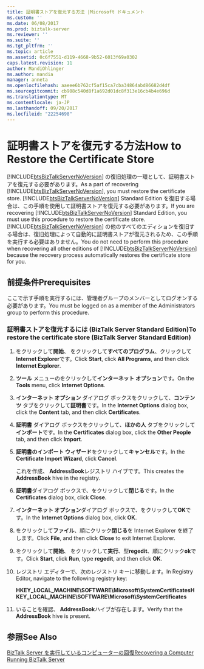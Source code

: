 ```yaml
---
title: 証明書ストアを復元する方法 |Microsoft ドキュメント
ms.custom: ''
ms.date: 06/08/2017
ms.prod: biztalk-server
ms.reviewer: ''
ms.suite: ''
ms.tgt_pltfrm: ''
ms.topic: article
ms.assetid: 0c6f7551-d119-4668-9b52-6013f69a0302
caps.latest.revision: 11
author: MandiOhlinger
ms.author: mandia
manager: anneta
ms.openlocfilehash: aaeee6b762cf5af15ca7cba34864abd86682d4df
ms.sourcegitcommit: cb908c540d8f1a692d01dc8f313e16cb4b4e696d
ms.translationtype: MT
ms.contentlocale: ja-JP
ms.lasthandoff: 09/20/2017
ms.locfileid: "22254698"
---
```

# <a name="how-to-restore-the-certificate-store"></a><span data-ttu-id="85e75-102">証明書ストアを復元する方法</span><span class="sxs-lookup"><span data-stu-id="85e75-102">How to Restore the Certificate Store</span></span>
<span data-ttu-id="85e75-103">[!INCLUDE[btsBizTalkServerNoVersion](../includes/btsbiztalkservernoversion-md.md)] の復旧処理の一環として、証明書ストアを復元する必要があります。</span><span class="sxs-lookup"><span data-stu-id="85e75-103">As a part of recovering [!INCLUDE[btsBizTalkServerNoVersion](../includes/btsbiztalkservernoversion-md.md)], you must restore the certificate store.</span></span> <span data-ttu-id="85e75-104">[!INCLUDE[btsBizTalkServerNoVersion](../includes/btsbiztalkservernoversion-md.md)] Standard Edition を復旧する場合は、この手順を使用して証明書ストアを復元する必要があります。</span><span class="sxs-lookup"><span data-stu-id="85e75-104">If you are recovering [!INCLUDE[btsBizTalkServerNoVersion](../includes/btsbiztalkservernoversion-md.md)] Standard Edition, you must use this procedure to restore the certificate store.</span></span> <span data-ttu-id="85e75-105">[!INCLUDE[btsBizTalkServerNoVersion](../includes/btsbiztalkservernoversion-md.md)] の他のすべてのエディションを復旧する場合は、復旧処理によって自動的に証明書ストアが復元されるため、この手順を実行する必要はありません。</span><span class="sxs-lookup"><span data-stu-id="85e75-105">You do not need to perform this procedure when recovering all other editions of [!INCLUDE[btsBizTalkServerNoVersion](../includes/btsbiztalkservernoversion-md.md)] because the recovery process automatically restores the certificate store for you.</span></span>  
  
## <a name="prerequisites"></a><span data-ttu-id="85e75-106">前提条件</span><span class="sxs-lookup"><span data-stu-id="85e75-106">Prerequisites</span></span>  
 <span data-ttu-id="85e75-107">ここで示す手順を実行するには、管理者グループのメンバーとしてログオンする必要があります。</span><span class="sxs-lookup"><span data-stu-id="85e75-107">You must be logged on as a member of the Administrators group to perform this procedure.</span></span>  
  
### <a name="to-restore-the-certificate-store-biztalk-server-standard-edition"></a><span data-ttu-id="85e75-108">証明書ストアを復元するには (BizTalk Server Standard Edition)</span><span class="sxs-lookup"><span data-stu-id="85e75-108">To restore the certificate store (BizTalk Server Standard Edition)</span></span>  
  
1.  <span data-ttu-id="85e75-109">をクリックして**開始**、 をクリックして**すべてのプログラム**、クリックして**Internet Explorer**です。</span><span class="sxs-lookup"><span data-stu-id="85e75-109">Click **Start**, click **All Programs**, and then click **Internet Explorer**.</span></span>  
  
2.  <span data-ttu-id="85e75-110">**ツール** メニューのをクリックして**インターネット オプション**です。</span><span class="sxs-lookup"><span data-stu-id="85e75-110">On the **Tools** menu, click **Internet Options**.</span></span>  
  
3.  <span data-ttu-id="85e75-111">**インターネット オプション** ダイアログ ボックスをクリックして、**コンテンツ** タブをクリックして**証明書**です。</span><span class="sxs-lookup"><span data-stu-id="85e75-111">In the **Internet Options** dialog box, click the **Content** tab, and then click **Certificates**.</span></span>  
  
4.  <span data-ttu-id="85e75-112">**証明書** ダイアログ ボックスをクリックして、**ほかの人** タブをクリックして**インポート**です。</span><span class="sxs-lookup"><span data-stu-id="85e75-112">In the **Certificates** dialog box, click the **Other People** tab, and then click **Import**.</span></span>  
  
5.  <span data-ttu-id="85e75-113">**証明書のインポート ウィザード**をクリックして**キャンセル**です。</span><span class="sxs-lookup"><span data-stu-id="85e75-113">In the **Certificate Import Wizard**, click **Cancel**.</span></span>  
  
     <span data-ttu-id="85e75-114">これを作成、 **AddressBook**レジストリ ハイブです。</span><span class="sxs-lookup"><span data-stu-id="85e75-114">This creates the **AddressBook** hive in the registry.</span></span>  
  
6.  <span data-ttu-id="85e75-115">**証明書**ダイアログ ボックスで、をクリックして**閉じる**です。</span><span class="sxs-lookup"><span data-stu-id="85e75-115">In the **Certificates** dialog box, click **Close**.</span></span>  
  
7.  <span data-ttu-id="85e75-116">**インターネット オプション**ダイアログ ボックスで、をクリックして**OK**です。</span><span class="sxs-lookup"><span data-stu-id="85e75-116">In the **Internet Options** dialog box, click **OK**.</span></span>  
  
8.  <span data-ttu-id="85e75-117">をクリックして**ファイル**、順にクリック**閉じる**を Internet Explorer を終了します。</span><span class="sxs-lookup"><span data-stu-id="85e75-117">Click **File**, and then click **Close** to exit Internet Explorer.</span></span>  
  
9. <span data-ttu-id="85e75-118">をクリックして**開始**、 をクリックして**実行**、型**regedit**、順にクリック**ok**です。</span><span class="sxs-lookup"><span data-stu-id="85e75-118">Click **Start**, click **Run**, type **regedit**, and then click **OK**.</span></span>  
  
10. <span data-ttu-id="85e75-119">レジストリ エディターで、次のレジストリ キーに移動します。</span><span class="sxs-lookup"><span data-stu-id="85e75-119">In Registry Editor, navigate to the following registry key:</span></span>  
  
     <span data-ttu-id="85e75-120">**HKEY_LOCAL_MACHINE\SOFTWARE\Microsoft\SystemCertificates**</span><span class="sxs-lookup"><span data-stu-id="85e75-120">**HKEY_LOCAL_MACHINE\SOFTWARE\Microsoft\SystemCertificates**</span></span>  
  
11. <span data-ttu-id="85e75-121">いることを確認、 **AddressBook**ハイブが存在します。</span><span class="sxs-lookup"><span data-stu-id="85e75-121">Verify that the **AddressBook** hive is present.</span></span>  
  
## <a name="see-also"></a><span data-ttu-id="85e75-122">参照</span><span class="sxs-lookup"><span data-stu-id="85e75-122">See Also</span></span>  
 [<span data-ttu-id="85e75-123">BizTalk Server を実行しているコンピューターの回復</span><span class="sxs-lookup"><span data-stu-id="85e75-123">Recovering a Computer Running BizTalk Server</span></span>](../core/recovering-a-computer-running-biztalk-server.md)